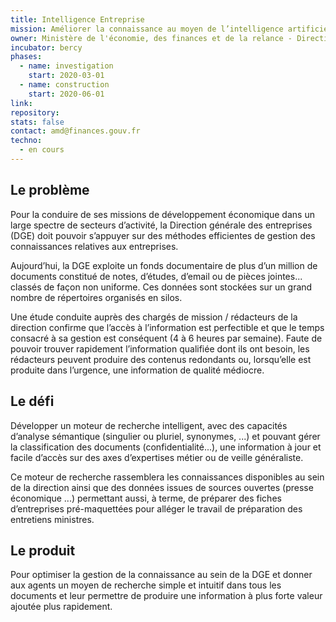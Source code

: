 ```yaml
---
title: Intelligence Entreprise
mission: Améliorer la connaissance au moyen de l’intelligence artificielle
owner: Ministère de l'économie, des finances et de la relance - Direction générale des entreprises (DGE)
incubator: bercy
phases:
  - name: investigation
    start: 2020-03-01
  - name: construction
    start: 2020-06-01
link: 
repository: 
stats: false
contact: amd@finances.gouv.fr
techno:
  - en cours
---
```


## Le problème 

Pour la conduire de ses missions de développement économique dans un large spectre de secteurs d’activité, 
la Direction générale des entreprises (DGE) doit pouvoir s’appuyer sur des méthodes efficientes de 
gestion des connaissances relatives aux entreprises.

Aujourd’hui, la DGE exploite un fonds documentaire de plus d’un million de documents constitué de notes, 
d’études, d’email ou de pièces jointes... classés de façon non uniforme. Ces données sont stockées 
sur un grand nombre de répertoires organisés en silos.

Une étude conduite auprès des chargés de mission / rédacteurs de la direction confirme que 
l’accès à l’information est perfectible et que le temps consacré à sa gestion est conséquent (4 à 6 heures par semaine). 
Faute de pouvoir trouver rapidement l’information qualifiée dont ils ont besoin, les rédacteurs peuvent 
produire des contenus redondants ou, lorsqu’elle est produite dans l’urgence, une information de qualité médiocre.

## Le défi 

Développer un moteur de recherche intelligent, avec des capacités d’analyse sémantique
(singulier ou pluriel, synonymes, ...) et pouvant gérer la classification des documents (confidentialité...), 
une information à jour et facile d’accès sur des axes d’expertises métier ou de veille généraliste.

Ce moteur de recherche rassemblera les connaissances disponibles au sein de la direction 
ainsi que des données issues de sources ouvertes (presse économique ...) permettant aussi, à terme, 
de préparer des fiches d’entreprises pré-maquettées pour alléger le travail de préparation des entretiens ministres.


## Le produit

Pour optimiser la gestion de la connaissance au sein de la DGE et donner aux agents un moyen de recherche simple 
et intuitif dans tous les documents et leur permettre de produire une information à plus forte valeur ajoutée plus rapidement.
